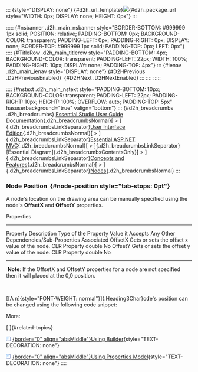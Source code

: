::: {style="DISPLAY: none"}
[](ms-xhelp:///?Id=d2h_url_template){#d2h_url_template}![](!package_url!){#d2h_package_url style="WIDTH: 0px; DISPLAY: none; HEIGHT: 0px"}
:::

::::: {#nsbanner .d2h_main_nsbanner style="BORDER-BOTTOM: #999999 1px solid; POSITION: relative; PADDING-BOTTOM: 0px; BACKGROUND-COLOR: transparent; PADDING-LEFT: 0px; PADDING-RIGHT: 0px; DISPLAY: none; BORDER-TOP: #999999 1px solid; PADDING-TOP: 0px; LEFT: 0px"}
:::: {#TitleRow .d2h_main_titlerow style="PADDING-BOTTOM: 4px; BACKGROUND-COLOR: transparent; PADDING-LEFT: 22px; WIDTH: 100%; PADDING-RIGHT: 10px; DISPLAY: none; PADDING-TOP: 4px"}
::: {#ienav .d2h_main_ienav style="DISPLAY: none"}
[](ms-xhelp:///?Id=853e9cf4-cba1-4c80-8e0d-680ec6876fa3){#D2HPrevious .D2HPreviousEnabled}  [](ms-xhelp:///?Id=1ff27c58-8d34-4d75-beb8-ef6983007d2a){#D2HNext .D2HNextEnabled}
:::
::::
:::::

:::: {#nstext .d2h_main_nstext style="PADDING-BOTTOM: 10px; BACKGROUND-COLOR: transparent; PADDING-LEFT: 22px; PADDING-RIGHT: 10px; HEIGHT: 100%; OVERFLOW: auto; PADDING-TOP: 5px" hasuserbackground="true" valign="bottom"}
::: {#d2h_breadcrumbs .d2h_breadcrumbs}
[Essential Studio User Guide Documentation](ms-xhelp:///?Id=12457748-09e3-4d74-a240-8e049cedf030){.d2h_breadcrumbsNormal}[ \> ]{.d2h_breadcrumbsLinkSeparator}[User Interface Edition](ms-xhelp:///?Id=c29296b7-531c-413b-a0ec-488ca1f7f669){.d2h_breadcrumbsNormal}[ \> ]{.d2h_breadcrumbsLinkSeparator}[Essential ASP.NET MVC](ms-xhelp:///?Id=4b14e7d1-65c4-4f67-b1aa-2c37709905a5){.d2h_breadcrumbsNormal}[ \> ]{.d2h_breadcrumbsLinkSeparator}[Essential Diagram]{.d2h_breadcrumbsContentsOnly}[ \> ]{.d2h_breadcrumbsLinkSeparator}[Concepts and Features](ms-xhelp:///?Id=04839cdf-94fc-4d24-9f6b-119fdbd7bbfb){.d2h_breadcrumbsNormal}[ \> ]{.d2h_breadcrumbsLinkSeparator}[Nodes](ms-xhelp:///?Id=1707ce52-b3af-4e98-81bf-f419bfe59d33){.d2h_breadcrumbsNormal}
:::

### Node Position  {#node-position style="tab-stops: 0pt"}

A node\'s location on the drawing area can be manually specified using the node\'s **OffsetX** and **OffsetY** properties. 

Properties

  ---------- ---------------------------------------------- ---------------------- ------------------ --------------------------------------------------
  Property   Description                                    Type of the Property   Value it Accepts   Any Other Dependencies/Sub-Properties Associated
  OffsetX    Gets or sets the offset x value of the node.   CLR Property           double             No
  OffsetY    Gets or sets the offset y value of the node.   CLR Property           double             No
  ---------- ---------------------------------------------- ---------------------- ------------------ --------------------------------------------------

 **Note**: If the OffsetX and OffsetY properties for a node are not specified then it will placed at the 0,0 position.

 

[[A n]{style="FONT-WEIGHT: normal"}]{.Heading3Char}ode's position can be changed using the following code snippet: 

More:

[ ]{#related-topics}

[![](button.gif){border="0" align="absMiddle"}Using Builder](ms-xhelp:///?Id=d5b6df6c-e3f6-40ca-9e91-6ebc79543199){style="TEXT-DECORATION: none"}

[![](button.gif){border="0" align="absMiddle"}Using Properties Model](ms-xhelp:///?Id=780cbb0d-af99-4300-8517-ac268d540f68){style="TEXT-DECORATION: none"}
::::
